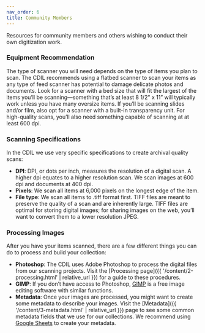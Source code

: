 ```yaml
---
nav_order: 6
title: Community Members
---
```


Resources for community members and others wishing to conduct their own digitization work. 

### Equipment Recommendation

The type of scanner you will need depends on the type of items you plan to scan. The CDIL recommends using a flatbed scanner to scan your items as any type of feed scanner has potential to damage delicate photos and documents. Look for a scanner with a bed size that will fit the largest of the items you’ll be scanning—something that’s at least 8 1/2" x 11” will typically work unless you have many oversize items. If you’ll be scanning slides and/or film, also opt for a scanner with a built-in transparency unit. For high-quality scans, you’ll also need something capable of scanning at at least 600 dpi. 

### Scanning Specifications

In the CDIL we use very specific specifications to create archival quality scans:

- **DPI**: DPI, or dots per inch, measures the resolution of a digital scan. A higher dpi equates to a higher resolution scan. We scan images at 600 dpi and documents at 400 dpi.
- **Pixels**: We scan all items at 6,000 pixels on the longest edge of the item. 
- **File type**: We scan all items to .tiff format first. TIFF files are meant to preserve the quality of a scan and are inherently large. TIFF files are optimal for storing digital images; for sharing images on the web, you’ll want to convert them to a lower resolution JPEG. 

### Processing Images

After you have your items scanned, there are a few different things you can do to process and build your collection:

- **Photoshop**: The CDIL uses Adobe Photoshop to process the digital files from our scanning projects. Visit the [Processing page]({{ '/content/2-processing.html' | relative_url }}) for a guide to these procedures.
- **GIMP**: If you don’t have access to Photoshop, [GIMP](https://www.gimp.org/) is a free image editing software with similar functions.
- **Metadata**: Once your images are processed, you might want to create some metadata to describe your images. Visit the [Metadata]({{ '/content/3-metadata.html' | relative_url }}) page to see some common metadata fields that we use for our collections. We recommend using [Google Sheets](https://www.google.com/sheets/about/) to create your metadata.